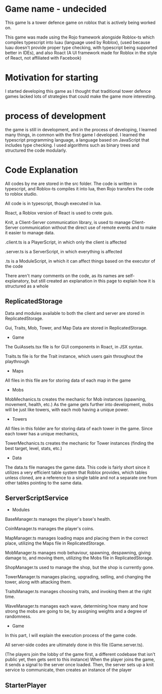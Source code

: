 # Game name - undecided

This game Is a tower defence game on roblox that is actively being worked on. 

This game was made using the Rojo framework alongside Roblox-ts which compiles typescript into luau (language used by Roblox), (used because luau doesn't provide proper type checking, with typescript being supported better in IDEs), and also Roact (A UI framework made for Roblox in the style of React, not affiliated with Facebook)

# Motivation for starting

I started developing this game as I thought that traditional tower defence games lacked lots of strategies that could make the game more interesting.

# process of development

the game is still in development, and in the process of developing, I learned many things, in common with the first game I developed. I learned the typescript programming language, a language based on JavaScript that includes type checking. I used algorithms such as binary trees and structured the code modularly.

# Code Explanation

All codes by me are stored in the src folder. The code is written in typescript, and Roblox-ts compiles it into lua, then Rojo transfers the code to roblox studio.

All code is in typescript, though executed in lua.

Roact, a Roblox version of React is used to crete guis.

Knit, a Client-Server communication library, is used to manage Client-Server communication without the direct use of remote events and to make it easier to manage data.

.client.ts is a PlayerScript, in which only the client is affected

.server.ts is a ServerScript, in which everything is affected

.ts is a ModuleScript, in which it can affect things based on the executor of the code

There aren't many comments on the code, as its names are self-explanatory, but still created an explanation in this page to explain how it is structured as a whole

## ReplicatedStorage

Data and modules available to both the client and server are stored in ReplicatedStorage.

Gui, Traits, Mob, Tower, and Map Data are stored in ReplicatedStorage.

- Game

The GuiAssets.tsx file is for GUI components in Roact, in JSX syntax.

Traits.ts file is for the Trait instance, which users gain throughout the playthrough

- Maps

All files in this file are for storing data of each map in the game

- Mobs

MobMechanics.ts creates the mechanic for Mob instances (spawning, movement, health, etc.) As the game gets further into development, mobs will be just like towers, with each mob having a unique power.

- Towers

All files in this folder are for storing data of each tower in the game. Since each tower has a unique mechanics,

TowerMechanics.ts creates the mechanic for Tower instances (finding the best target, level, stats, etc.)

- Data

The data.ts file manages the game data. This code is fairly short since it utilizes a very efficient table system that Roblox provides, which tables unless cloned, are a reference to a single table and not a separate one from other tables pointing to the same data.

## ServerScriptService

- Modules

BaseManager.ts manages the player's base's health.

CoinManager.ts manages the player's coins.

MapManager.ts manages loading maps and placing them in the correct place, utilizing the Maps file in ReplicatedStorage.

MobManager.ts manages mob behaviour, spawning, despawning, giving damage to, and moving them, utilizing the Mobs file in ReplicatedStorage.

ShopManager.ts used to manage the shop, but the shop is currently gone.

TowerManager.ts manages placing, upgrading, selling, and changing the tower, along with attacking them.

TraitsManager.ts manages choosing traits, and invoking them at the right time.

WaveManager.ts manages each wave, determining how many and how strong the mobs are going to be, by assigning weights and a degree of randomness.

- Game

In this part, I will explain the execution process of the game code.

All server-side codes are ultimately done in this file (Game.server.ts).

(The players join the lobby of the game first, a different codebase that isn't public yet, then gets sent to this instance) When the player joins the game, it sends a signal to the server once loaded.
Then, the server sets up a knit service to communicate, then creates an instance of the player

## StarterPlayer
